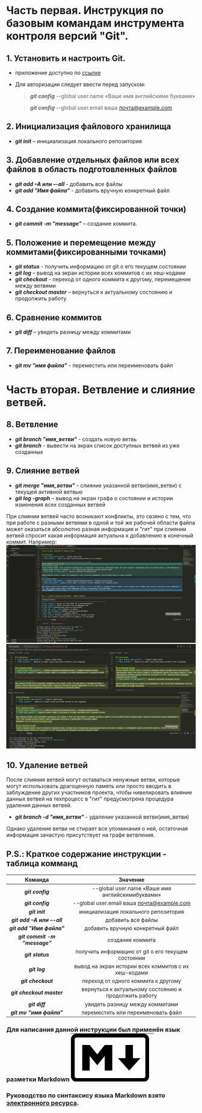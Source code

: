 # Часть первая. Инструкция по базовым командам инструмента контроля версий "Git".

## 1. Установить и настроить Git.
* приложение доступно по [ссылке](https://git-scm.com/)
* Для авторизации следует ввести перед запуском:

   >_**git config**_ --global user.name «Ваше имя английскими буквами»

   >_**git config**_ --global user.email ваша почта@example.com

## 2. Инициализация файлового хранилища
* _**git init**_ – инициализация локального репозитория

## 3. Добавление отдельных файлов или всех файлов в область подготовленных файлов
* _**git add –A или –-all**_ - добавить все файлы
* _**git add  "Имя файла"**_ - добавить вручную конкретный файл

## 4. Создание коммита(фиксированной точки)

* _**git commit -m “message”**_ – создание коммита.

## 5. Положение и перемещение между коммитами(фиксированными точками)

* _**git status**_ - получить информацию от git о его текущем состоянии
* _**git log**_ – вывод на экран истории всех коммитов с их хеш-кодами
* _**git checkout**_ - переход от одного коммита к другому, перемещение между ветвями
* _**git checkout master**_ – вернуться к актуальному состоянию и продолжить работу

## 6. Сравнение коммитов

* _**git diff**_ – увидеть разницу между коммитами

## 7. Переименование файлов
* _**git mv "имя файла"**_ - переместить или переименовать файл

# Часть вторая. Ветвление и слияние ветвей.

## 8. Ветвление
* _**git branch "имя_ветви"**_ - создать новую ветвь
* _**git branch**_ - вывести на экран список доступных ветвей из уже созданных

## 9. Слияние ветвей
* _**git merge "имя_ветви"**_ - слияние указанной ветви(имя_ветви) с текущей активной ветвью
* _**git log -graph**_ – вывод на экран графа о состоянии и истории изменения всех созданных ветвей

При слиянии ветвей часто возникают конфликты, это свзяно с тем, что при работе с разными ветвями в одной и той же рабочей области файла может оказаться абсолютно разная информация и "гит" при слиянии ветвей спросит какая информация актуальна к добавлению в конечный коммит.
Например:
![Пример конфликта](Conflictexample.png)
![Запрос на разрешение](Comparingrequest.png)


## 10. Удаление ветвей
 После слияния ветвей  могут оставаться ненужные ветви, которые могут использовать драгоценную память или просто вводить в заблуждение других участников проекта, чтобы нивелировать влияние данных ветвей на техпроцесс в "гит" предусмотрена процедура удаления данных ветвей.
* _**git branch -d "имя_ветви"**_ - удаление указанной ветви(имя_ветви) 

Однако удаление ветви не стирает все упоминания о ней, остаточная информация зачастую присутствует на графе ветвления.




## P.S.: Краткое содержание инструкции - таблица комманд

|Команда|Значение|
|:---------------------------:|:------------------------------------------------:|
|_**git config**_|--global user.name «Ваше имя английскимибуквами»|
|_**git config**_|--global user.email ваша почта@example.com|
|_**git init**_|инициализация локального репозитория|
|_**git add –A или –-all**_|добавить все файлы|
|_**git add "Имя файла"**_|добавить вручную конкретный файл|
_**git commit -m “message”**_|создание коммита|
|_**git status**_|получить информацию от git о его текущем состоянии|
|_**git log**_|вывод на экран истории всех коммитов с их хеш-кодами|
|_**git checkout**_|переход от одного коммита к другому|
|_**git checkout master**_|вернуться к актуальному состоянию и продолжить работу|
|_**git diff**_|увидеть разницу между коммитами|
|_**git mv "имя файла"**_|переместить или переименовать файл|

### Для написания данной инструкции был применён язык разметки Markdown ![Markdown](2022-10-16_16-16-02.png)
### Руководство по синтаксису языка Markdown взято [электронного ресурса](https://texterra.ru/blog/ischerpyvayushchaya-shpargalka-po-sintaksisu-razmetki-markdown-na-zametku-avtoram-veb-razrabotchikam.html).

